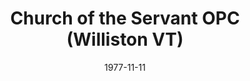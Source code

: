 ---
date: &id001 1977-11-11
end_date: null
location:
  address: null
  city: Williston
  state: VT
minister:
- end: 1982-01-01
  name: Raymond Commeret
  start: 1977-11-11
  type: Pastor
- end: 1991-01-01
  name: Andrew Selle
  start: 1984-01-01
  type: Pastor
- end: 1995-01-01
  name: Dennis Smith
  start: 1993-01-01
  type: Pastor
ministers:
- Raymond Commeret
- Andrew Selle
- Dennis Smith
name: Church of the Servant OPC
names: null
origination_date: *id001
raw_data: 'VERMONT Williston


  Church of the Servant OPC (November 11, 1977-March 1, 1997)


  Pastors: Raymond Commeret, 1977-82

  Andrew Selle, 1984-91

  Dennis Smith, 1993-95

  '
received_from: null
states:
- VT
status:
  active: false
  end_date: 1997-03-01
  reason: null
  received_from: null
  withdrawal_to: null
title: Church of the Servant OPC (Williston VT)
year_established:
- 1977

---